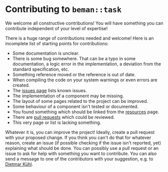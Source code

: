 <!-- SPDX-License-Identifier: Apache-2.0 WITH LLVM-exception -->

# Contributing to `beman::task`

We welcome all constructive contributions! You will have something you
can contribute independent of your level of expertise!

There is a huge range of contributions needed and welcome! Here is an
incomplete list of starting points for contributions:

* Some documentation is unclear.
* There is some bug somewhere. That can be a typo in some documentation,
   a logic error in the implementation, a deviation from the standard
   specification, etc.
* Something reference moved or the reference is out of date.
* When compiling the code on your system warnings or even errors are
    created.
* The [issues page](https://github.com/bemanproject/task/issues) lists
    known issues.
* The implememtation of a component may be missing.
* The layout of some pages related to the project can be improved.
* Some behaviour of a component isn't tested or documented.
* You found something which should be linked from the
    [resources](https://github.com/bemanproject/task/blob/main/docs/resources.md) page.
* There are [pull requests](https://github.com/bemanproject/task/pulls)
    which could be reviewed.
* This very page or list is lacking something.

Whatever it is, you can improve the project! Ideally, create a pull
request with your proposed change. If you think you can't do that
for whatever reason, create an issue (if possible checking if the
issue isn't reported, yet) explaining what should be done. You can
possibly use a pull request or an issue to ask for help with something
you want to contribute. You can also send a message to one of the
contributors with your suggestion, e.g. to
[Dietmar Kühl](mailto:dietmar.kuehl@me.com).
